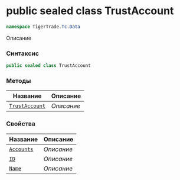 
# public sealed class TrustAccount
```csharp
namespace TigerTrade.Tc.Data
```



Описание

### Синтаксис
```csharp
public sealed class TrustAccount
```


### Методы
| Название | Описание |
| --- | --- |
| [`TrustAccount`](./TrustAccount.cs/Методы/TrustAccount.md) | *Описание* |

### Свойства
| Название | Описание |
| --- | --- |
| [`Accounts`](./TrustAccount.cs/Свойства/Accounts.md) | *Описание* |
| [`ID`](./TrustAccount.cs/Свойства/ID.md) | *Описание* |
| [`Name`](./TrustAccount.cs/Свойства/Name.md) | *Описание* |




